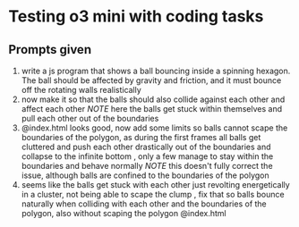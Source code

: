 # Testing o3 mini with coding tasks


## Prompts given


1. write a js program that shows a ball bouncing inside a spinning hexagon. The ball should be affected by gravity and friction, and it must bounce off the rotating walls realistically
2. now make it so that the balls should also collide against each other and affect each other
*NOTE* here the balls get stuck within themselves and pull each other out of the boundaries
3. @index.html looks good, now add some limits so balls cannot scape the boundaries of the polygon, as during the first frames all balls get cluttered and push each other drastically out of the boundaries and collapse to the infinite bottom , only a few manage to stay within the boundaries and behave normally
*NOTE* this doesn't fully correct the issue, although balls are confined to the boundaries of the polygon
4. seems like the balls get stuck with each other just revolting energetically in a cluster, not being able to scape the clump , fix that so balls bounce naturally when colliding with each other and the boundaries of the polygon, also without scaping the polygon @index.html 